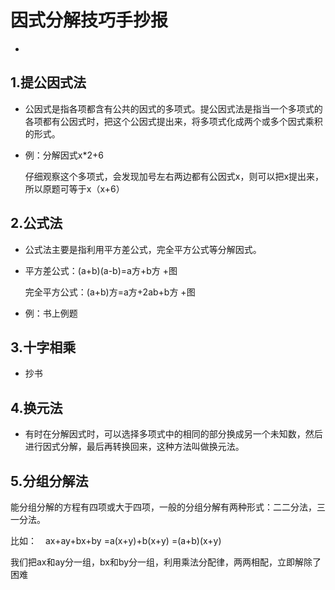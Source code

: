 # 因式分解技巧手抄报

* 

## 1.提公因式法

* 公因式是指各项都含有公共的因式的多项式。提公因式法是指当一个多项式的各项都有公因式时，把这个公因式提出来，将多项式化成两个或多个因式乘积的形式。

* 例：分解因式x*2+6

  仔细观察这个多项式，会发现加号左右两边都有公因式x，则可以把x提出来，所以原题可等于x（x+6）

## 2.公式法

* 公式法主要是指利用平方差公式，完全平方公式等分解因式。

* 平方差公式：(a+b)(a-b)=a方+b方       +图

  完全平方公式：(a+b)方=a方+2ab+b方             +图

* 例：书上例题

## 3.十字相乘

* 抄书

## 4.换元法

* 有时在分解因式时，可以选择多项式中的相同的部分换成另一个未知数，然后进行因式分解，最后再转换回来，这种方法叫做换元法。

## 5.分组分解法

能分组分解的方程有四项或大于四项，一般的分组分解有两种形式：二二分法，三一分法。

比如：　ax+ay+bx+by =a(x+y)+b(x+y) =(a+b)(x+y)

我们把ax和ay分一组，bx和by分一组，利用乘法分配律，两两相配，立即解除了困难
